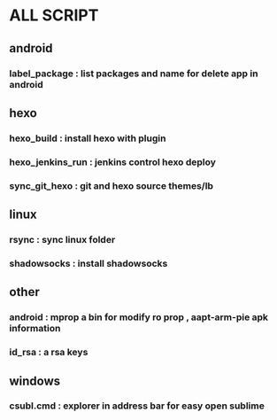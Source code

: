 # ALL SCRIPT
## android
### label_package : list packages and name for delete app in android

## hexo
### hexo_build : install hexo with plugin
### hexo_jenkins_run : jenkins control hexo deploy
### sync_git_hexo : git and hexo source themes/lb 


## linux 
### rsync : sync linux folder
### shadowsocks : install shadowsocks

## other
### android : mprop a bin for modify ro prop , aapt-arm-pie apk information
### id_rsa : a rsa keys

## windows
### csubl.cmd : explorer in address bar for easy open sublime
